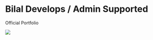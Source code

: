 # Bilal Develops / Admin Supported 
Official Portfolio

<table>
  <tr><a href="https://stars.github.com/profiles/muhammadbilal12/"><img src="https://github.com/MuhammadBilal24/bilaeldevelops/blob/main/front.PNG" /></a></tr>
</table>
